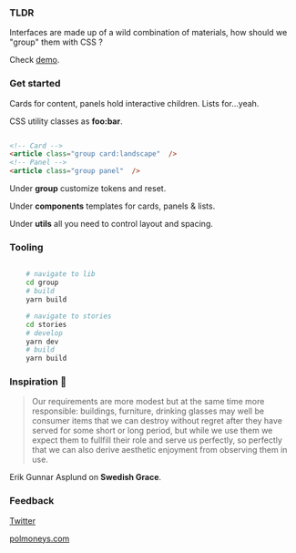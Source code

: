 ### TLDR


Interfaces are made up of a wild combination of materials, how should we "group" them with CSS ?

Check [demo](https://polmoneys.github.io/grace/).


### Get started


Cards for content, panels hold interactive children. Lists for...yeah.

CSS utility classes as **foo:bar**.

````html

<!-- Card -->
<article class="group card:landscape"  />
<!-- Panel -->
<article class="group panel"  />

````

Under **group** customize tokens and reset. 

Under **components** templates for cards, panels & lists. 

Under **utils** all you need to control layout and spacing. 

### Tooling

```bash

    # navigate to lib
    cd group
    # build
    yarn build

    # navigate to stories 
    cd stories
    # develop
    yarn dev
    # build
    yarn build

```

### Inspiration 💐


> Our requirements are more modest but at the same time more responsible: 
> buildings, furniture, drinking glasses may well be consumer items that 
> we can destroy without regret after they have served for some short or 
> long period, but while we use them we expect them to fullfill their role and serve us perfectly, so perfectly that we can also derive aesthetic 
> enjoyment from observing them in use. 

Erik Gunnar Asplund on **Swedish Grace**.


### Feedback 


[Twitter](https://twitter.com/polmoneys)

[polmoneys.com](https://polmoneys.com)
